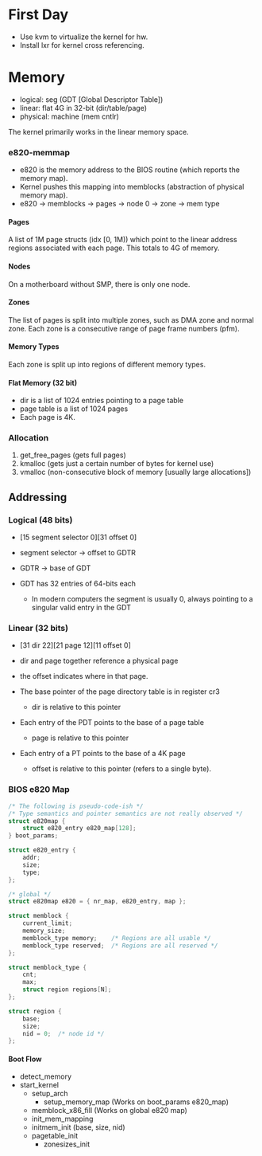 # First Day

- Use kvm to virtualize the kernel for hw.
- Install lxr for kernel cross referencing.

# Memory

- logical: seg (GDT [Global Descriptor Table])
- linear: flat 4G in 32-bit (dir/table/page)
- physical: machine (mem cntlr)

The kernel primarily works in the linear memory space.

### e820-memmap

- e820 is the memory address to the BIOS routine (which reports the memory map).
- Kernel pushes this mapping into memblocks (abstraction of physical memory map).
- e820 -> memblocks -> pages -> node 0 -> zone -> mem type

#### Pages

A list of 1M page structs (idx [0, 1M)) which point to the linear address regions  associated with each page.
This totals to 4G of memory.

#### Nodes

On a motherboard without SMP, there is only one node.

#### Zones

The list of pages is split into multiple zones, such as DMA zone and normal zone.
Each zone is a consecutive range of page frame numbers (pfm).

#### Memory Types

Each zone is split up into regions of different memory types.

#### Flat Memory (32 bit)

- dir is a list of 1024 entries pointing to a page table
- page table is a list of 1024 pages
- Each page is 4K.

### Allocation

1. get\_free\_pages (gets full pages)
1. kmalloc (gets just a certain number of bytes for kernel use)
1. vmalloc (non-consecutive block of memory [usually large allocations])

## Addressing

### Logical (48 bits)
- \[15 segment selector 0]\[31 offset 0]

- segment selector -> offset to GDTR

- GDTR -> base of GDT

- GDT has 32 entries of 64-bits each
    - In modern computers the segment is usually 0, always pointing to a singular valid entry in the GDT

### Linear (32 bits)

- \[31 dir 22]\[21 page 12]\[11 offset 0]

- dir and page together reference a physical page
- the offset indicates where in that page.

- The base pointer of the page directory table is in register cr3
    - dir is relative to this pointer

- Each entry of the PDT points to the base of a page table
    - page is relative to this pointer

- Each entry of a PT points to the base of a 4K page
    - offset is relative to this pointer (refers to a single byte).

### BIOS e820 Map

```c
/* The following is pseudo-code-ish */
/* Type semantics and pointer semantics are not really observed */
struct e820map {
    struct e820_entry e820_map[128];
} boot_params;

struct e820_entry {
    addr;
    size;
    type;
};

/* global */
struct e820map e820 = { nr_map, e820_entry, map };

struct memblock {
    current_limit;
    memory_size;
    memblock_type memory;    /* Regions are all usable */
    memblock_type reserved;  /* Regions are all reserved */
};

struct memblock_type {
    cnt;
    max;
    struct region regions[N];
};

struct region {
    base;
    size;
    nid = 0;  /* node id */
};
```

#### Boot Flow

- detect\_memory
- start\_kernel
    - setup\_arch
        - setup\_memory\_map (Works on boot_params e820_map)
    - memblock\_x86\_fill (Works on global e820 map)
    - init\_mem\_mapping
    - initmem\_init (base, size, nid)
    - pagetable\_init
        - zonesizes\_init


